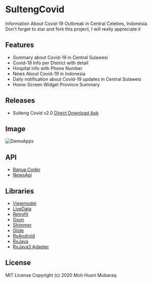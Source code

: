 # SultengCovid  
Information About Covid-19 Outbreak in Central Celebes, Indonesia.  
Don't forget to star and fork this project, I will really appreciate it  

## Features  
- Summary about Covid-19 in Central Sulawesi  
- Covid-19 Info per District with detail  
- Hospital info with Phone Number  
- News About Covid-19 in Indonesia  
- Daily notification about Covid-19 updates in Central Sulawesi  
- Home-Screen Widget Province Summary  

## Releases  
  
- Sulteng Covid v2.0 [Direct Download Apk](https://github.com/whoishusni/SultengCovid/releases/download/v.2.0/SultengCovid_v2.0.apk)


## Image  
![DemoApps](https://user-images.githubusercontent.com/28988446/79990370-8e6a5f80-84e3-11ea-8d3a-8bb2f3631625.jpg)  

## API  
- [Banua Coder](https://github.com/RyanAidilPratama/PICO_SULTENG_API)  
- [NewsApi](https://newsapi.org)  

## Libraries  
- [Viewmodel](https://developer.android.com/jetpack/androidx/releases/lifecycle)  
- [LiveData](https://developer.android.com/jetpack/androidx/releases/lifecycle)  
- [Retrofit](https://github.com/square/retrofit)  
- [Gson](https://github.com/google/gson)  
- [Shimmer](https://github.com/facebook/shimmer-android)  
- [Glide](https://github.com/bumptech/glide)  
- [RxAndroid](https://github.com/ReactiveX/RxAndroid)  
- [RxJava](https://github.com/ReactiveX/RxJava)  
- [RxJava3 Adapter](https://github.com/akarnokd/RxJavaRetrofitAdapter)  

## License  
MIT License
Copyright (c) 2020 Moh Husni Mubaraq
